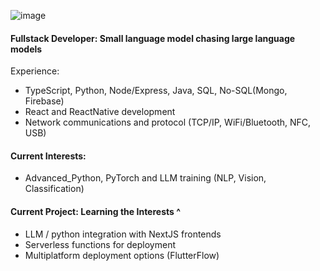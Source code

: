 ![image](https://user-images.githubusercontent.com/132242994/236126087-79b4b7f1-eab1-4b6b-a027-463b9bfe8c7b.png)

#### Fullstack Developer: Small language model chasing large language models
Experience:
- TypeScript, Python, Node/Express, Java, SQL, No-SQL(Mongo, Firebase)
- React and ReactNative development
- Network communications and protocol (TCP/IP, WiFi/Bluetooth, NFC, USB)

#### Current Interests:
- Advanced_Python, PyTorch and LLM training (NLP, Vision, Classification)

#### Current Project: Learning the Interests ^
- LLM / python integration with NextJS frontends
- Serverless functions for deployment
- Multiplatform deployment options (FlutterFlow)
